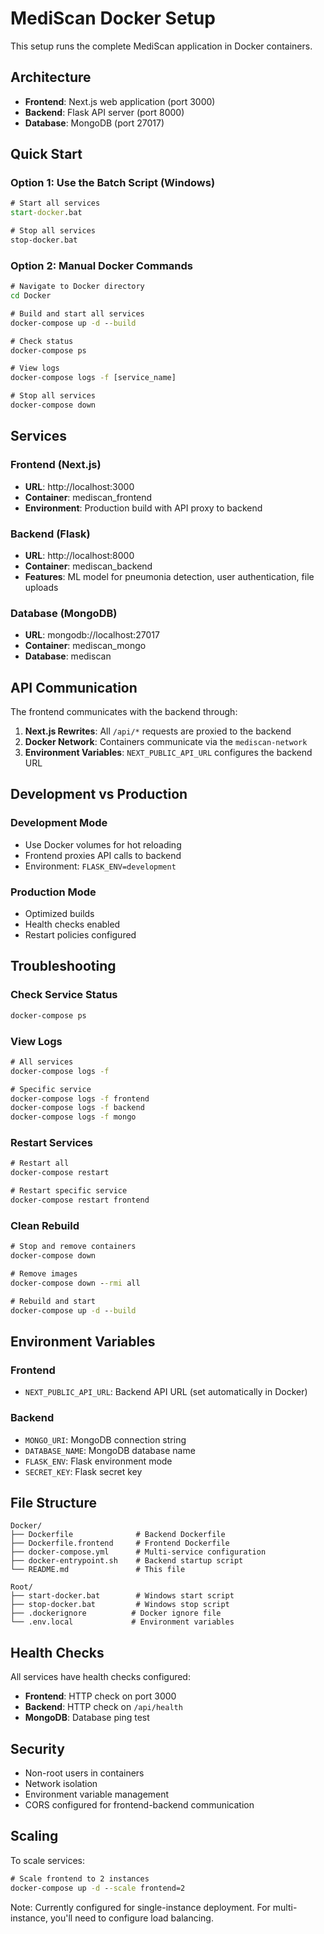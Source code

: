 # MediScan Docker Setup

This setup runs the complete MediScan application in Docker containers.

## Architecture

- **Frontend**: Next.js web application (port 3000)
- **Backend**: Flask API server (port 8000)
- **Database**: MongoDB (port 27017)

## Quick Start

### Option 1: Use the Batch Script (Windows)

```cmd
# Start all services
start-docker.bat

# Stop all services
stop-docker.bat
```

### Option 2: Manual Docker Commands

```cmd
# Navigate to Docker directory
cd Docker

# Build and start all services
docker-compose up -d --build

# Check status
docker-compose ps

# View logs
docker-compose logs -f [service_name]

# Stop all services
docker-compose down
```

## Services

### Frontend (Next.js)

- **URL**: http://localhost:3000
- **Container**: mediscan_frontend
- **Environment**: Production build with API proxy to backend

### Backend (Flask)

- **URL**: http://localhost:8000
- **Container**: mediscan_backend
- **Features**: ML model for pneumonia detection, user authentication, file uploads

### Database (MongoDB)

- **URL**: mongodb://localhost:27017
- **Container**: mediscan_mongo
- **Database**: mediscan

## API Communication

The frontend communicates with the backend through:

1. **Next.js Rewrites**: All `/api/*` requests are proxied to the backend
2. **Docker Network**: Containers communicate via the `mediscan-network`
3. **Environment Variables**: `NEXT_PUBLIC_API_URL` configures the backend URL

## Development vs Production

### Development Mode

- Use Docker volumes for hot reloading
- Frontend proxies API calls to backend
- Environment: `FLASK_ENV=development`

### Production Mode

- Optimized builds
- Health checks enabled
- Restart policies configured

## Troubleshooting

### Check Service Status

```cmd
docker-compose ps
```

### View Logs

```cmd
# All services
docker-compose logs -f

# Specific service
docker-compose logs -f frontend
docker-compose logs -f backend
docker-compose logs -f mongo
```

### Restart Services

```cmd
# Restart all
docker-compose restart

# Restart specific service
docker-compose restart frontend
```

### Clean Rebuild

```cmd
# Stop and remove containers
docker-compose down

# Remove images
docker-compose down --rmi all

# Rebuild and start
docker-compose up -d --build
```

## Environment Variables

### Frontend

- `NEXT_PUBLIC_API_URL`: Backend API URL (set automatically in Docker)

### Backend

- `MONGO_URI`: MongoDB connection string
- `DATABASE_NAME`: MongoDB database name
- `FLASK_ENV`: Flask environment mode
- `SECRET_KEY`: Flask secret key

## File Structure

```
Docker/
├── Dockerfile              # Backend Dockerfile
├── Dockerfile.frontend     # Frontend Dockerfile
├── docker-compose.yml      # Multi-service configuration
├── docker-entrypoint.sh    # Backend startup script
└── README.md               # This file

Root/
├── start-docker.bat        # Windows start script
├── stop-docker.bat         # Windows stop script
├── .dockerignore          # Docker ignore file
└── .env.local             # Environment variables
```

## Health Checks

All services have health checks configured:

- **Frontend**: HTTP check on port 3000
- **Backend**: HTTP check on `/api/health`
- **MongoDB**: Database ping test

## Security

- Non-root users in containers
- Network isolation
- Environment variable management
- CORS configured for frontend-backend communication

## Scaling

To scale services:

```cmd
# Scale frontend to 2 instances
docker-compose up -d --scale frontend=2
```

Note: Currently configured for single-instance deployment. For multi-instance, you'll need to configure load balancing.
